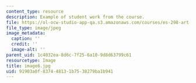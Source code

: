 ```yaml
---
content_type: resource
description: Example of student work from the course.
file: https://ol-ocw-studio-app-qa.s3.amazonaws.com/courses/es-298-art-of-color-spring-2005/91903a0f837448131b7538279ba1b941_image6.jpg
file_type: image/jpeg
image_metadata:
  caption: ''
  credit: ''
  image-alt: ''
parent_uid: 1c4032ea-8d6c-7f25-6a10-9d8d63799c61
resourcetype: Image
title: image6.jpg
uid: 91903a0f-8374-4813-1b75-38279ba1b941
---
```

